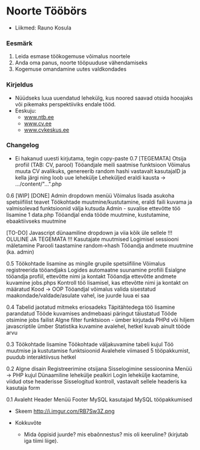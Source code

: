 # Noorte Tööbörs
* Liikmed: Rauno Kosula

### Eesmärk
1. Leida esmase töökogemuse võimalus noortele
1. Anda oma panus, noorte tööpuuduse vähendamiseks
1. Kogemuse omandamine uutes valdkondades

### Kirjeldus
* Nüüdseks luua uuendatud lehekülg, kus noored saavad otsida hooajaks või pikemaks perspektiiviks endale tööd.
* Eeskuju:
	* www.ntb.ee
	* www.cv.ee
	* www.cvkeskus.ee

### Changelog
* Ei hakanud uuesti kirjutama, tegin copy-paste
0.7 [TEGEMATA]
Otsija profiil (TAB: CV, parool)
Tööandjale meili saatmise funktsioon
Võimalus muuta CV avalikuks, genereerib random hashi vastavalt kasutajaID ja kella järgi ning loob uue lehekülje
Leheküljed eraldi kausta -> .../content/"...".php

0.6 [WIP]
[DONE]
Admin dropdown menüü
Võimalus lisada asukoha spetsiifilist teavet
Töökohtade muutmine/kustutamine, eraldi faili kuvama ja valmisolevad funktsioonid välja kutsuda
Admin - suvalise ettevõtte töö lisamine 1 data.php
Tööandjal enda tööde muutmine, kustutamine, ebaaktiivseks muutmine

[TO-DO]
Javascript dünaamiline dropdown ja viia kõik üle sellele !!! OLULINE JA TEGEMATA !!!
Kasutajate muutmised
Logimisel sessiooni mäletamine
Parooli taastamine random->hash
Tööandja andmete muutmine (ka. admin)

0.5
Töökohtade lisamine as mingile grupile spetsiifiline
Võimalus registreerida tööandjaks
Logides automaatne suunamine profiili
Esialgne tööandja profiil, ettevõtte nimi ja kontakt
Tööandja ettevõtte andmete kuvamine jobs.phps
Kontroll töö lisamisel, kas ettevõtte nimi ja kontakt on määratud
Kood -> OOP
Tööandjal võimalus valida sisestatud maakondade/valdade/asulate vahel, ise juurde luua ei saa


0.4
Tabelid jaotatud mitmeks eriosadeks
Täpitähtedega töö lisamine parandatud
Tööde kuvamises andmebaasi päringut täiustatud
Tööde otsimine jobs failist
Algne filter funktsioon - ümber kirjutada PHPd või hiljem javascriptile ümber
Statistika kuvamine avalehel, hetkel kuvab ainult tööde arvu

0.3
Töökohtade lisamine
Töökohtade väljakuvamine tabeli kujul
Töö muutmise ja kustutamise funktsioonid
Avalehele viimased 5 tööpakkumist, puudub interaktiivsus hetkel


0.2
Algne disain
Registreerimine otsijana
Sisselogimine sessioonina
Menüü -> PHP kujul
Dünaamiline lehekülje pealkiri
Login lehekülje kaotamine, viidud otse headerisse
Sisselogitud kontroll, vastavalt sellele headeris ka kasutaja form


0.1
Avaleht
Header
Menüü
Footer
MySQL kasutajad
MySQL tööpakkumised

* Skeem
http://i.imgur.com/RB7Sw3Z.png

* Kokkuvõte
	* Mida õppisid juurde? mis ebaõnnestus? mis oli keeruline? (kirjutab iga tiimi liige).
